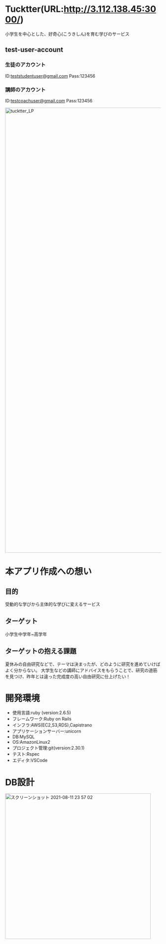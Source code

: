# Tucktter(URL:http://3.112.138.45:3000/)
小学生を中心とした、好奇心(こうきしん)を育む学びのサービス
## test-user-account
### 生徒のアカウント
ID:teststudentuser@gmail.com
Pass:123456
### 講師のアカウント
ID:testcoachuser@gmail.com
Pass:123456

<img width="1440" alt="tucktter_LP" src="https://user-images.githubusercontent.com/77444865/129043449-82b37b81-e09c-48d6-93f8-59886b825ea5.png">

# 本アプリ作成への想い
## 目的
受動的な学びから主体的な学びに変えるサービス
## ターゲット
小学生中学年~高学年
## ターゲットの抱える課題
夏休みの自由研究などで、テーマは決まったが、どのように研究を進めていけばよく分からない。
大学生などの講師にアドバイスをもらうことで、研究の道筋を見つけ、昨年とは違った完成度の高い自由研究に仕上げたい！
# 開発環境
* 使用言語:ruby (version:2.6.5)
* フレームワーク:Ruby on Rails
* インフラ:AWS(EC2,S3,RDS),Capistrano
* アプリケーションサーバー:unicorn
* DB:MySQL
* OS:AmazonLinux2
* プロジェクト管理:git(version:2.30.1)
* テスト:Rspec
* エディタ:VSCode

# DB設計
<img width="471" alt="スクリーンショット 2021-08-11 23 57 02" src="https://user-images.githubusercontent.com/77444865/129052910-f964c756-f3f0-4735-986d-aafbaa5be007.png">

